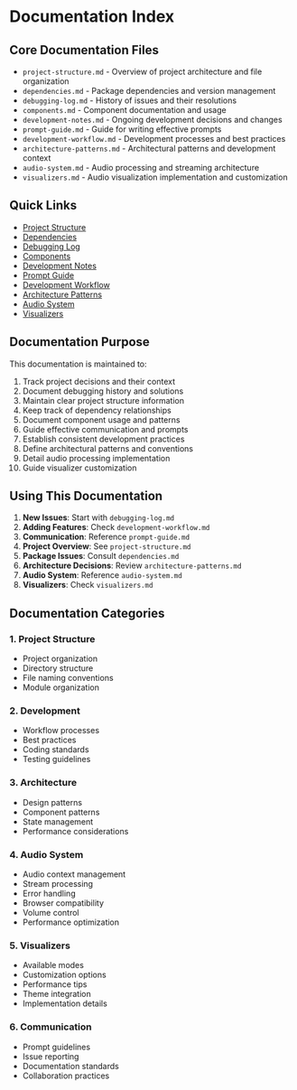 # Documentation Index

## Core Documentation Files
- `project-structure.md` - Overview of project architecture and file organization
- `dependencies.md` - Package dependencies and version management
- `debugging-log.md` - History of issues and their resolutions
- `components.md` - Component documentation and usage
- `development-notes.md` - Ongoing development decisions and changes
- `prompt-guide.md` - Guide for writing effective prompts
- `development-workflow.md` - Development processes and best practices
- `architecture-patterns.md` - Architectural patterns and development context
- `audio-system.md` - Audio processing and streaming architecture
- `visualizers.md` - Audio visualization implementation and customization

## Quick Links
- [Project Structure](./project-structure.md)
- [Dependencies](./dependencies.md)
- [Debugging Log](./debugging-log.md)
- [Components](./components.md)
- [Development Notes](./development-notes.md)
- [Prompt Guide](./prompt-guide.md)
- [Development Workflow](./development-workflow.md)
- [Architecture Patterns](./architecture-patterns.md)
- [Audio System](./audio-system.md)
- [Visualizers](./visualizers.md)

## Documentation Purpose
This documentation is maintained to:
1. Track project decisions and their context
2. Document debugging history and solutions
3. Maintain clear project structure information
4. Keep track of dependency relationships
5. Document component usage and patterns
6. Guide effective communication and prompts
7. Establish consistent development practices
8. Define architectural patterns and conventions
9. Detail audio processing implementation
10. Guide visualizer customization

## Using This Documentation
1. **New Issues**: Start with `debugging-log.md`
2. **Adding Features**: Check `development-workflow.md`
3. **Communication**: Reference `prompt-guide.md`
4. **Project Overview**: See `project-structure.md`
5. **Package Issues**: Consult `dependencies.md`
6. **Architecture Decisions**: Review `architecture-patterns.md`
7. **Audio System**: Reference `audio-system.md`
8. **Visualizers**: Check `visualizers.md`

## Documentation Categories

### 1. Project Structure
- Project organization
- Directory structure
- File naming conventions
- Module organization

### 2. Development
- Workflow processes
- Best practices
- Coding standards
- Testing guidelines

### 3. Architecture
- Design patterns
- Component patterns
- State management
- Performance considerations

### 4. Audio System
- Audio context management
- Stream processing
- Error handling
- Browser compatibility
- Volume control
- Performance optimization

### 5. Visualizers
- Available modes
- Customization options
- Performance tips
- Theme integration
- Implementation details

### 6. Communication
- Prompt guidelines
- Issue reporting
- Documentation standards
- Collaboration practices 